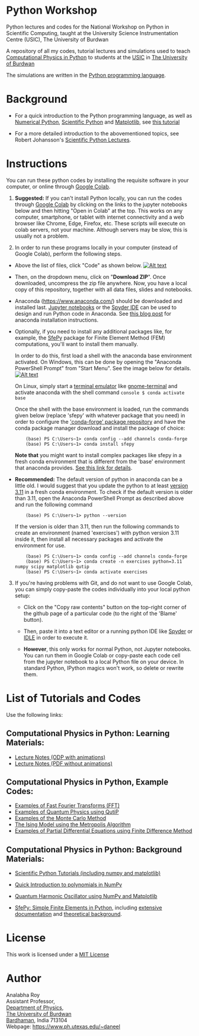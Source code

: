 Python Workshop
============================================

Python lectures and codes for the National Workshop on Python in Scientific Computing, taught at the University Science Instrumentation Centre (USIC), The University of Burdwan

A repository of all my codes, tutorial lectures and simulations used to teach [Computational Physics in Python](https://www.buruniv.ac.in/usic/Python%20Flyer2023.pdf) to students at the 
[USIC](https://www.buruniv.ac.in/usic/index.html) in [The University of Burdwan](https://www.buruniv.ac.in/)

The simulations are written in the [Python programming language](https://www.python.org/about/gettingstarted/).

Background
=========================

* For a quick introduction to the Python programming language, as well as [Numerical Python](https://numpy.org), [Scientific Python](https://scipy.org) and [Matplotlib](https://matplotlib.org), see [this tutorial](https://cs231n.github.io/python-numpy-tutorial/)

* For a more detailed introduction to the abovementioned topics, see Robert Johansson's [Scientific Python Lectures](https://github.com/jrjohansson/scientific-python-lectures).

# Instructions

You can run these python codes by installing the requisite software in your computer, or online through [Google Colab](https://colab.research.google.com/).

1. **Suggested:** If you can't install Python locally, you can run the codes through [Google Colab](https://colab.research.google.com/) by clicking on the links to the jupyter notebooks below and then hitting "Open in Colab" at the top. This works on any computer, smartphone, or tablet with internet connectivity and a web browser like Chrome, Edge, Firefox, etc. These scripts will execute on colab servers, not your machine. Although servers may be slow, this is usually not a problem.

2. In order to run these programs locally in your computer (instead of Google Colab), perform the following steps.

 * Above the list of files, click "Code" as shown below.
       [![Alt text](https://culttech.com/wp-content/uploads/2021/07/code.png)](https://culttech.com/wp-content/uploads/2021/07/code.png)
* Then, on the dropdown menu, click on "**Download ZIP**". Once downloaded, uncompress the zip file anywhere. Now, you have a local copy of this repository, together with all data files, slides and notebooks.

 * Anaconda (https://www.anaconda.com/) should be downloaded and installed last. [Jupyter notebooks](https://jupyter.org/) or the [Spyder IDE](https://www.spyder-ide.org/) can be used to design and run Python code in Anaconda. See [this blog post](https://fangohr.github.io/blog/installation-of-python-spyder-numpy-sympy-scipy-pytest-matplotlib-via-anaconda.html) for anaconda installation instructions.
            
 * Optionally, if you need to install any additional packages like, for example, the [SfePy](https://sfepy.org/) package for Finite Element Method (FEM) computations, you'll want to install them manually. 
     
     In order to do this, first load a shell with the anaconda base environment activated. On Windows, this can be done by opening the "Anaconda PowerShell Prompt" from "Start Menu". See the image below for details.
	[![Alt text](https://shaileshjha.com/wp-content/uploads/2020/03/windows_start_menu_anaconda_powershell_prompt.jpg)](https://shaileshjha.com/wp-content/uploads/2020/03/windows_start_menu_anaconda_powershell_prompt.jpg)

    On Linux, simply start a [terminal emulator](https://www.linfo.org/terminal_window.html) like [gnome-terminal](https://help.ubuntu.com/community/GnomeTerminal) and activate anaconda with the shell command
		```console
		$ conda activate base
		```
		
	Once the shell with the base environment is loaded, run the commands given below (replace 'sfepy' with whatever package that you need) in order to configure the ['conda-forge' package repository](https://conda-forge.org/) and have the conda package manager download and install the package of choice:
	```console
		(base) PS C:\Users~1> conda config --add channels conda-forge
		(base) PS C:\Users~1> conda install sfepy
	```
	**Note that** you might want to install complex packages like sfepy in a fresh conda environment that is different from the 'base' environment that anaconda provides. [See this link for details](https://docs.conda.io/projects/conda/en/latest/user-guide/tasks/manage-environments.html).
   
* **Recommended:** The default version of python in anaconda can be a little old. I would suggest that you update the python to at least [version 3.11](https://www.python.org/downloads/release/python-3110/) in a fresh conda environment. To check if the default version is older than 3.11, open the Anaconda PowerShell Prompt as described above and run the following command

   ```console
	   (base) PS C:\Users~1> python --version
   ```
	  
    If the version is older than 3.11, then run the following commands to create an environment (named 'exercises') with python version 3.11 inside it, then install all necessary packages and activate the environment for use.
    
	```console
    	(base) PS C:\Users~1> conda config --add channels conda-forge
    	(base) PS C:\Users~1> conda create -n exercises python=3.11 numpy scipy matplotlib qutip
    	(base) PS C:\Users~1> conda activate exercises
	```
3. If you're having problems with Git, and do not want to use Google Colab, you can simply copy-paste the codes individually into your local python setup:
   
   * Click on the "Copy raw contents" button on the top-right corner of the github page of a particular code (to the right of the 'Blame' button).
   
   * Then, paste it into a text editor or a running python IDE like [Spyder](https://www.spyder-ide.org/) or [IDLE](https://docs.python.org/3.11/library/idle.html) in order to execute it. 
   
   * **However**, this only works for normal Python, not Jupyter notebooks. You can run them in Google Colab or copy-paste each code cell from the jupyter notebook to a local Python file on your device. In standard Python, IPython magics won't work, so delete or rewrite them.

List of Tutorials and Codes
=========================

Use the following links:

## Computational Physics in Python: Learning Materials:

* [Lecture Notes (ODP with animations)](Lecture_Notes.odp) 
* [Lecture Notes (PDF without animations)](Lecture_Notes.pdf)


## Computational Physics in Python, Example Codes:

* [Examples of Fast Fourier Transforms (FFT)](FFT.ipynb)
* [Examples of Quantum Physics using QutiP](QUTIP.ipynb)
* [Examples of the Monte Carlo Method](MC.ipynb)
* [The Ising Model using the Metropolis Algorithm](Metrop_ising.ipynb)
* [Examples of Partial Differential Equations using Finite Difference Method](PDE_FDM.ipynb)

## Computational Physics in Python: Background Materials:

* [Scientific Python Tutorials (including numpy and matplotlib)](https://github.com/hariseldon99/scientific-python-lectures)

* [Quick Introduction to polynomials in NumPy](https://kitchingroup.cheme.cmu.edu/blog/2013/01/22/Polynomials-in-python/)

* [Quantum Harmonic Oscillator using NumPy and Matplotlib](https://github.com/hariseldon99/Quantum-Harmonic-Numpy)

* [SfePy: Simple Finite Elements in Python](https://sfepy.org/), including [extensive documentation](https://sfepy.org/doc-devel/documentation.html) and [theoretical background](https://sfepy.org/doc-devel/theory.html).

License
=======

This work is licensed under a [MIT License](LICENSE)

Author
=======

Analabha Roy  
Assistant Professor,  
[Department of Physics](https://sites.google.com/a/phys.buruniv.ac.in/physics/),  
[The University of Burdwan](https://www.buruniv.ac.in/)  
[Bardhaman](https://en.wikivoyage.org/wiki/Bardhaman), India 713104  
Webpage: https://www.ph.utexas.edu/~daneel
